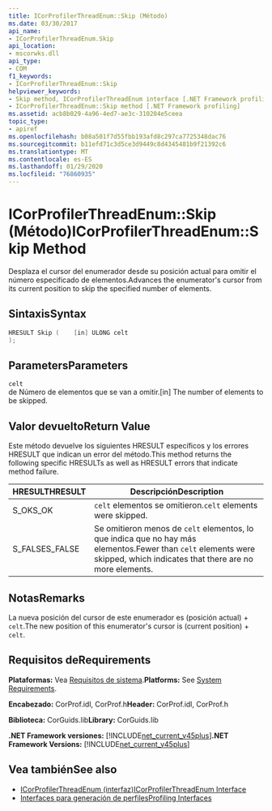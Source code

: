 ```yaml
---
title: ICorProfilerThreadEnum::Skip (Método)
ms.date: 03/30/2017
api_name:
- ICorProfilerThreadEnum.Skip
api_location:
- mscorwks.dll
api_type:
- COM
f1_keywords:
- ICorProfilerThreadEnum::Skip
helpviewer_keywords:
- Skip method, ICorProfilerThreadEnum interface [.NET Framework profiling]
- ICorProfilerThreadEnum::Skip method [.NET Framework profiling]
ms.assetid: acb8b029-4a96-4ed7-ae3c-310204e5ceea
topic_type:
- apiref
ms.openlocfilehash: b08a501f7d55fbb193afd8c297ca7725348dac76
ms.sourcegitcommit: b11efd71c3d5ce3d9449c8d4345481b9f21392c6
ms.translationtype: MT
ms.contentlocale: es-ES
ms.lasthandoff: 01/29/2020
ms.locfileid: "76860935"
---
```

# <a name="icorprofilerthreadenumskip-method"></a><span data-ttu-id="4679e-102">ICorProfilerThreadEnum::Skip (Método)</span><span class="sxs-lookup"><span data-stu-id="4679e-102">ICorProfilerThreadEnum::Skip Method</span></span>
<span data-ttu-id="4679e-103">Desplaza el cursor del enumerador desde su posición actual para omitir el número especificado de elementos.</span><span class="sxs-lookup"><span data-stu-id="4679e-103">Advances the enumerator's cursor from its current position to skip the specified number of elements.</span></span>  
  
## <a name="syntax"></a><span data-ttu-id="4679e-104">Sintaxis</span><span class="sxs-lookup"><span data-stu-id="4679e-104">Syntax</span></span>  
  
```cpp  
HRESULT Skip (    [in] ULONG celt  
);  
```  
  
## <a name="parameters"></a><span data-ttu-id="4679e-105">Parameters</span><span class="sxs-lookup"><span data-stu-id="4679e-105">Parameters</span></span>  
 `celt`  
 <span data-ttu-id="4679e-106">de Número de elementos que se van a omitir.</span><span class="sxs-lookup"><span data-stu-id="4679e-106">[in] The number of elements to be skipped.</span></span>  
  
## <a name="return-value"></a><span data-ttu-id="4679e-107">Valor devuelto</span><span class="sxs-lookup"><span data-stu-id="4679e-107">Return Value</span></span>  
 <span data-ttu-id="4679e-108">Este método devuelve los siguientes HRESULT específicos y los errores HRESULT que indican un error del método.</span><span class="sxs-lookup"><span data-stu-id="4679e-108">This method returns the following specific HRESULTs as well as HRESULT errors that indicate method failure.</span></span>  
  
|<span data-ttu-id="4679e-109">HRESULT</span><span class="sxs-lookup"><span data-stu-id="4679e-109">HRESULT</span></span>|<span data-ttu-id="4679e-110">Descripción</span><span class="sxs-lookup"><span data-stu-id="4679e-110">Description</span></span>|  
|-------------|-----------------|  
|<span data-ttu-id="4679e-111">S_OK</span><span class="sxs-lookup"><span data-stu-id="4679e-111">S_OK</span></span>|<span data-ttu-id="4679e-112">`celt` elementos se omitieron.</span><span class="sxs-lookup"><span data-stu-id="4679e-112">`celt` elements were skipped.</span></span>|  
|<span data-ttu-id="4679e-113">S_FALSE</span><span class="sxs-lookup"><span data-stu-id="4679e-113">S_FALSE</span></span>|<span data-ttu-id="4679e-114">Se omitieron menos de `celt` elementos, lo que indica que no hay más elementos.</span><span class="sxs-lookup"><span data-stu-id="4679e-114">Fewer than `celt` elements were skipped, which indicates that there are no more elements.</span></span>|  
  
## <a name="remarks"></a><span data-ttu-id="4679e-115">Notas</span><span class="sxs-lookup"><span data-stu-id="4679e-115">Remarks</span></span>  
 <span data-ttu-id="4679e-116">La nueva posición del cursor de este enumerador es (posición actual) + `celt`.</span><span class="sxs-lookup"><span data-stu-id="4679e-116">The new position of this enumerator's cursor is (current position) + `celt`.</span></span>  
  
## <a name="requirements"></a><span data-ttu-id="4679e-117">Requisitos de</span><span class="sxs-lookup"><span data-stu-id="4679e-117">Requirements</span></span>  
 <span data-ttu-id="4679e-118">**Plataformas:** Vea [Requisitos de sistema](../../../../docs/framework/get-started/system-requirements.md).</span><span class="sxs-lookup"><span data-stu-id="4679e-118">**Platforms:** See [System Requirements](../../../../docs/framework/get-started/system-requirements.md).</span></span>  
  
 <span data-ttu-id="4679e-119">**Encabezado:** CorProf.idl, CorProf.h</span><span class="sxs-lookup"><span data-stu-id="4679e-119">**Header:** CorProf.idl, CorProf.h</span></span>  
  
 <span data-ttu-id="4679e-120">**Biblioteca:** CorGuids.lib</span><span class="sxs-lookup"><span data-stu-id="4679e-120">**Library:** CorGuids.lib</span></span>  
  
 <span data-ttu-id="4679e-121">**.NET Framework versiones:** [!INCLUDE[net_current_v45plus](../../../../includes/net-current-v45plus-md.md)]</span><span class="sxs-lookup"><span data-stu-id="4679e-121">**.NET Framework Versions:** [!INCLUDE[net_current_v45plus](../../../../includes/net-current-v45plus-md.md)]</span></span>  
  
## <a name="see-also"></a><span data-ttu-id="4679e-122">Vea también</span><span class="sxs-lookup"><span data-stu-id="4679e-122">See also</span></span>

- [<span data-ttu-id="4679e-123">ICorProfilerThreadEnum (interfaz)</span><span class="sxs-lookup"><span data-stu-id="4679e-123">ICorProfilerThreadEnum Interface</span></span>](icorprofilerthreadenum-interface.md)
- [<span data-ttu-id="4679e-124">Interfaces para generación de perfiles</span><span class="sxs-lookup"><span data-stu-id="4679e-124">Profiling Interfaces</span></span>](profiling-interfaces.md)
